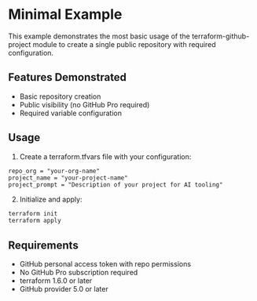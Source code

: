 # Minimal Example

This example demonstrates the most basic usage of the terraform-github-project module to create a single public repository with required configuration.

## Features Demonstrated
- Basic repository creation
- Public visibility (no GitHub Pro required)
- Required variable configuration

## Usage

1. Create a terraform.tfvars file with your configuration:
```hcl
repo_org = "your-org-name"
project_name = "your-project-name"
project_prompt = "Description of your project for AI tooling"
```

2. Initialize and apply:
```bash
terraform init
terraform apply
```

## Requirements
- GitHub personal access token with repo permissions
- No GitHub Pro subscription required
- terraform 1.6.0 or later
- GitHub provider 5.0 or later